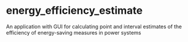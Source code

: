# energy_efficiency_estimate
An application with GUI for calculating point and interval estimates of the efficiency of energy-saving measures in power systems

